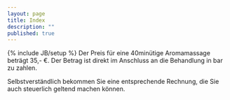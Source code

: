 ```yaml
---
layout: page
title: Index
description: ""
published: true
---
```


{% include JB/setup %}
Der Preis für eine 40minütige Aromamassage beträgt 35,- €. Der Betrag ist direkt im Anschluss an die Behandlung in bar zu zahlen. 

Selbstverständlich bekommen Sie eine entsprechende Rechnung, die Sie auch steuerlich geltend machen können.